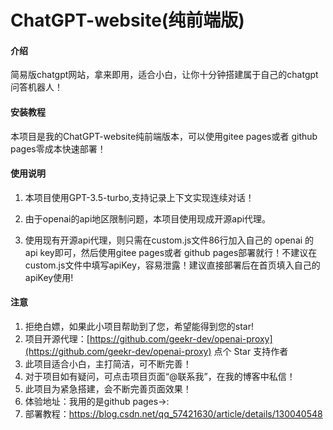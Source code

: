 # ChatGPT-website(纯前端版)

#### 介绍

简易版chatgpt网站，拿来即用，适合小白，让你十分钟搭建属于自己的chatgpt问答机器人！

#### 安装教程

本项目是我的ChatGPT-website纯前端版本，可以使用gitee pages或者 github pages零成本快速部署！

#### 使用说明

1.  本项目使用GPT-3.5-turbo,支持记录上下文实现连续对话！

2.  由于openai的api地区限制问题，本项目使用现成开源api代理。

3.  使用现有开源api代理，则只需在custom.js文件86行加入自己的 openai 的api key即可，然后使用gitee pages或者 github pages部署就行！不建议在custom.js文件中填写apiKey，容易泄露！建议直接部署后在首页填入自己的apiKey使用!

#### 注意

1.  拒绝白嫖，如果此小项目帮助到了您，希望能得到您的star!
2.  项目开源代理：[https://github.com/geekr-dev/openai-proxy](https://github.com/geekr-dev/openai-proxy) 点个 Star 支持作者
3.  此项目适合小白，主打简洁，可不断完善！
4.  对于项目如有疑问，可点击项目页面“@联系我”，在我的博客中私信！
5.  此项目为紧急搭建，会不断完善页面效果！
6.  体验地址：我用的是github pages->: []()
7.  部署教程：https://blog.csdn.net/qq_57421630/article/details/130040548

